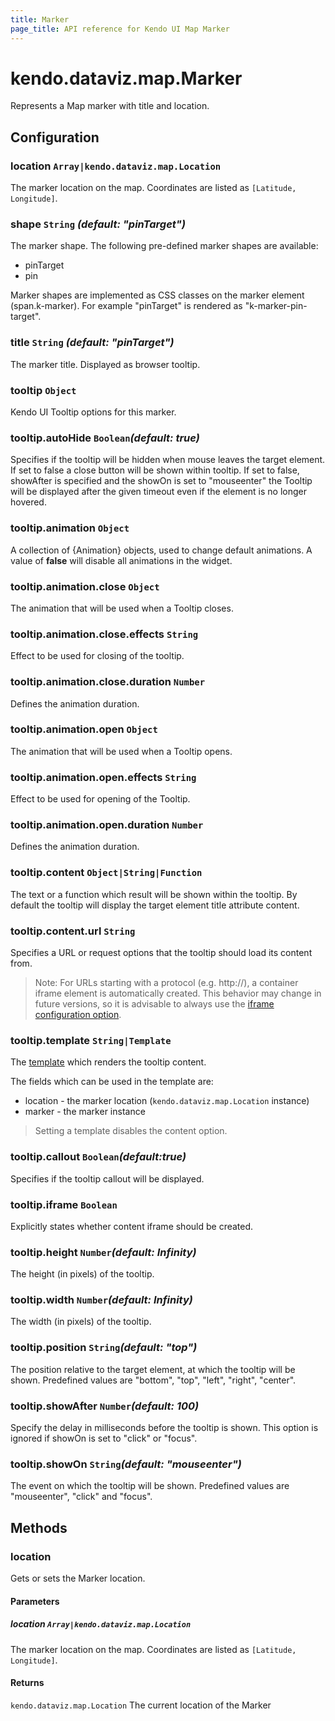 ```yaml
---
title: Marker
page_title: API reference for Kendo UI Map Marker
---
```


# kendo.dataviz.map.Marker
Represents a Map marker with title and location.

## Configuration

### location `Array|kendo.dataviz.map.Location`

The marker location on the map. Coordinates are listed as `[Latitude, Longitude]`.

### shape `String` *(default: "pinTarget")*

The marker shape. The following pre-defined marker shapes are available:

* pinTarget
* pin

Marker shapes are implemented as CSS classes on the marker element (span.k-marker).
For example "pinTarget" is rendered as "k-marker-pin-target".

### title `String` *(default: "pinTarget")*

The marker title. Displayed as browser tooltip.

### tooltip `Object`

Kendo UI Tooltip options for this marker.

### tooltip.autoHide `Boolean`*(default: true)*

Specifies if the tooltip will be hidden when mouse leaves the target element. If set to false a close button will be shown within tooltip. If set to false, showAfter is specified and the showOn is set to "mouseenter" the Tooltip will be displayed after the given timeout even if the element is no longer hovered.

### tooltip.animation `Object`

A collection of {Animation} objects, used to change default animations. A value of **false**
will disable all animations in the widget.

### tooltip.animation.close `Object`

The animation that will be used when a Tooltip closes.

### tooltip.animation.close.effects `String`

Effect to be used for closing of the tooltip.

### tooltip.animation.close.duration `Number`

Defines the animation duration.

### tooltip.animation.open `Object`

The animation that will be used when a Tooltip opens.

### tooltip.animation.open.effects `String`

Effect to be used for opening of the Tooltip.

### tooltip.animation.open.duration `Number`

Defines the animation duration.

### tooltip.content `Object|String|Function`

The text or a function which result will be shown within the tooltip.
By default the tooltip will display the target element title attribute content.

### tooltip.content.url `String`

Specifies a URL or request options that the tooltip should load its content from.

>Note: For URLs starting with a protocol (e.g. http://),
a container iframe element is automatically created. This behavior may change in future
versions, so it is advisable to always use the [iframe configuration option](#iframe).

### tooltip.template `String|Template`

The [template](/api/framework/kendo#methods-template) which renders the tooltip content.

The fields which can be used in the template are:

* location - the marker location (`kendo.dataviz.map.Location` instance)
* marker - the marker instance

> Setting a template disables the content option.

### tooltip.callout `Boolean`*(default:true)*

Specifies if the tooltip callout will be displayed.

### tooltip.iframe `Boolean`

Explicitly states whether content iframe should be created.

### tooltip.height `Number`*(default: Infinity)*

The height (in pixels) of the tooltip.

### tooltip.width `Number`*(default: Infinity)*

The width (in pixels) of the tooltip.

### tooltip.position `String`*(default: "top")*

The position relative to the target element, at which the tooltip will be shown. Predefined values are "bottom", "top", "left", "right", "center".

### tooltip.showAfter `Number`*(default: 100)*

Specify the delay in milliseconds before the tooltip is shown. This option is ignored if showOn is set to "click" or "focus".

### tooltip.showOn `String`*(default: "mouseenter")*

The event on which the tooltip will be shown. Predefined values are "mouseenter", "click" and "focus".

## Methods

### location
Gets or sets the Marker location.

#### Parameters

##### location `Array|kendo.dataviz.map.Location`
The marker location on the map. Coordinates are listed as `[Latitude, Longitude]`.

#### Returns
`kendo.dataviz.map.Location` The current location of the Marker

